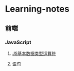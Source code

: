 # Learning-notes
## 前端
### JavaScript
1. [JS基本数据类型运算符](https://github.com/592569815/Learning-notes/blob/master/JavaScript/01%20JS%E5%9F%BA%E6%9C%AC%E6%95%B0%E6%8D%AE%E7%B1%BB%E5%9E%8B%EF%BC%8C%E8%BF%90%E7%AE%97%E7%AC%A6.md)

2. [语句](https://github.com/592569815/Learning-notes/blob/master/JavaScript/02%20%E8%AF%AD%E5%8F%A5.md)


